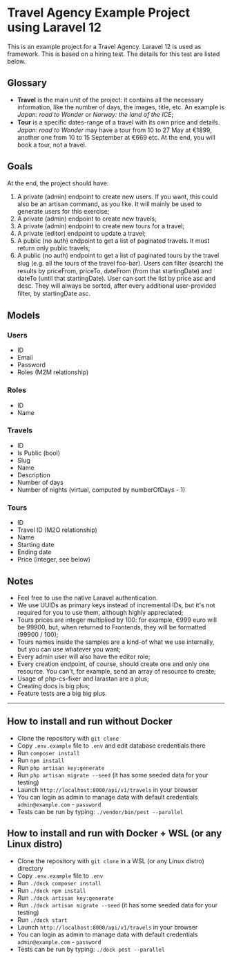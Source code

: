 # Travel Agency Example Project using Laravel 12

This is an example project for a Travel Agency. Laravel 12 is used as framework.
This is based on a hiring test. The details for this test are listed below.

## Glossary

- **Travel** is the main unit of the project: it contains all the necessary information, like the
  number of days, the images, title, etc. An example is _Japan: road to Wonder_ or _Norway: the land of the ICE_;
- **Tour** is a speciﬁc dates-range of a travel with its own price and details. _Japan: road to Wonder_
  may have a tour from 10 to 27 May at €1899, another one from 10 to 15
  September at €669 etc. At the end, you will book a tour, not a travel.

## Goals

At the end, the project should have:

1. A private (admin) endpoint to create new users. If you want, this could also be an artisan
   command, as you like. It will mainly be used to generate users for this exercise;
2. A private (admin) endpoint to create new travels;
3. A private (admin) endpoint to create new tours for a travel;
4. A private (editor) endpoint to update a travel;
5. A public (no auth) endpoint to get a list of paginated travels. It must return only public
   travels;
6. A public (no auth) endpoint to get a list of paginated tours by the travel slug (e.g. all the
   tours of the travel foo-bar). Users can ﬁlter (search) the results by priceFrom, priceTo,
   dateFrom (from that startingDate) and dateTo (until that startingDate). User can sort
   the list by price asc and desc. They will always be sorted, after every additional
   user-provided ﬁlter, by startingDate asc.

## Models

### Users

- ID
- Email
- Password
- Roles (M2M relationship)

### Roles

- ID
- Name

### Travels

- ID
- Is Public (bool)
- Slug
- Name
- Description
- Number of days
- Number of nights (virtual, computed by numberOfDays - 1)

### Tours

- ID
- Travel ID (M2O relationship)
- Name
- Starting date
- Ending date
- Price (integer, see below)

## Notes

- Feel free to use the native Laravel authentication.
- We use UUIDs as primary keys instead of incremental IDs, but it's not required for you to use them, although highly appreciated;
- Tours prices are integer multiplied by 100: for example, €999 euro will be 99900, but, when returned to Frontends, they will be formatted (99900 / 100);
- Tours names inside the samples are a kind-of what we use internally, but you can use whatever you want;
- Every admin user will also have the editor role;
- Every creation endpoint, of course, should create one and only one resource. You can't, for example, send an array of resource to create;
- Usage of php-cs-fixer and larastan are a plus;
- Creating docs is big plus;
- Feature tests are a big big plus.

---

## How to install and run without Docker

- Clone the repository with `git clone`
- Copy `.env.example` file to `.env` and edit database credentials there
- Run `composer install`
- Run `npm install`
- Run `php artisan key:generate`
- Run `php artisan migrate --seed` (it has some seeded data for your testing)
- Launch `http://localhost:8000/api/v1/travels` in your browser
- You can login as admin to manage data with default credentials `admin@example.com` - `password`
- Tests can be run by typing: `./vendor/bin/pest --parallel`

## How to install and run with Docker + WSL (or any Linux distro)

- Clone the repository with `git clone` in a WSL (or any Linux distro) directory
- Copy `.env.example` file to `.env`
- Run `./dock composer install`
- Run `./dock npm install`
- Run `./dock artisan key:generate`
- Run `./dock artisan migrate --seed` (it has some seeded data for your testing)
- Run `./dock start`
- Launch `http://localhost:8000/api/v1/travels` in your browser
- You can login as admin to manage data with default credentials `admin@example.com` - `password`
- Tests can be run by typing: `./dock pest --parallel`

